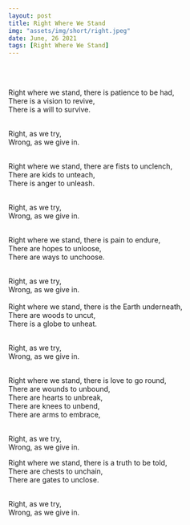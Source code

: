 ```yaml
---
layout: post
title: Right Where We Stand
img: "assets/img/short/right.jpeg"
date: June, 26 2021
tags: [Right Where We Stand]
---
```

  
<br><br>
<div align="left">

Right where we stand, there is patience to be had, <br>
There is a vision to revive, <br>
There is a will to survive. <br><br>

Right, as we try, <br>
Wrong, as we give in.<br><br>

Right where we stand, there are fists to unclench,<br>
There are kids to unteach, <br>
There is anger to unleash.<br><br>

Right, as we try, <br>
Wrong, as we give in.<br><br>

Right where we stand, there is pain to endure,<br>
There are hopes to unloose,<br>
There are  ways to unchoose.<br><br>

Right, as we try, <br>
Wrong, as we give in.<br>
<br>
Right where we stand, there is the Earth underneath,<br>
There are woods to uncut,<br>
There is a globe to unheat.<br><br>

Right, as we try, <br>
Wrong, as we give in.<br><br>

Right where we stand, there is love to go round, <br>
There are wounds to unbound,<br>
There are hearts to unbreak,<br>
There are knees to unbend,<br>
There are arms to embrace,<br><br>

Right, as we try, <br>
Wrong, as we give in.<br>

Right where we stand, there is a truth to be told,<br>
There are chests to unchain,<br>
There are gates to unclose.<br><br>

Right, as we try, <br>
Wrong, as we give in.<br><br>



</div>
<br><br>
<br><br>
<br><br>
<br><br>
<br><br>
<br><br>  
